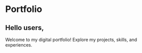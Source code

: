 # Portfolio
## Hello users,
Welcome to my digital portfolio! Explore my projects, skills, and experiences.
